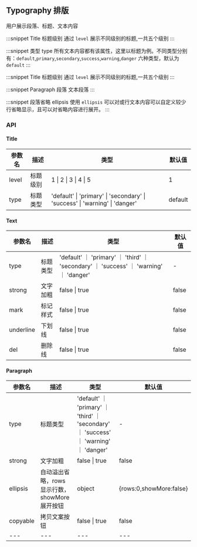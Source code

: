 ## Typography 排版

用户展示段落、标题、文本内容

:::snippet
Title 标题级别
通过 `level` 展示不同级别的标题,一共五个级别
<TitleLevel/>
:::

:::snippet
类型 type
所有文本内容都有该属性，这里以标题为例。不同类型分别有：`default`,`primary`,`secondary`,`success`,`warning`,`danger` 六种类型，默认为`default`
<TitleType/>
:::

:::snippet
Title 标题级别
通过 `level` 展示不同级别的标题,一共五个级别
<TextType/>
:::

:::snippet
Paragraph 段落
文本段落
<ParagraphPrimary/>
:::

:::snippet
段落省略 ellipsis
使用 `ellipsis` 可以对或行文本内容可以自定义较少行省略显示，且可以对省略内容进行展开。
<ParagraphEllipsis/>
:::

### API

#### Title

| 参数名 | 描述     | 类型                                                                        | 默认值  |
|--------|--------|-----------------------------------------------------------------------------|---------|
| level  | 标题级别 | 1 \| 2 \| 3 \| 4 \| 5                                                       | 1       |
| type   | 标题类型 | 'default' \| 'primary' \| 'secondary' \| 'success' \| 'warning' \| 'danger' | default |

#### Text

| 参数名    | 描述     | 类型                                                                             | 默认值 |
|-----------|--------|----------------------------------------------------------------------------------|--------|
| type      | 标题类型 | 'default' ｜ 'primary' ｜ 'third' ｜ 'secondary' ｜ 'success' ｜ 'warning' ｜ 'danger' | -      |
| strong         | 文字加粗 | false \| true                                                                    | false  |
| mark      | 标记样式 | false \| true                                                                    | false  |
| underline | 下划线   | false \| true                                                                    | false  |
| del       | 删除线   | false \| true                                                                    | false  |

#### Paragraph

| 参数名   | 描述                                         | 类型                                                                             | 默认值                  |
|----------|----------------------------------------------|----------------------------------------------------------------------------------|-------------------------|
| type     | 标题类型                                     | 'default' ｜ 'primary' ｜ 'third' ｜ 'secondary' ｜ 'success' ｜ 'warning' ｜ 'danger' | -                       |
| strong        | 文字加粗                                     | false \| true                                                                    | false                   |
| ellipsis | 自动溢出省略，rows 显示行数，showMore 展开按钮 | object                                                                           | {rows:0,showMore:false} |
| copyable | 拷贝文案按钮                                 | false \| true                                                                    | false                   |
| ---      | ---                                          | ---                                                                              | ---                     |
